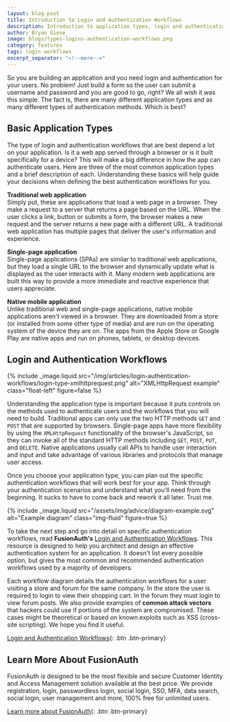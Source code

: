 ```yaml
---
layout: blog-post
title: Introduction to Login and Authentication Workflows
description: Introduction to application types, login and authentication workflows. Start here to learn how to architect and design an effective authentication system.
author: Bryan Giese
image: blogs/types-logins-authentication-workflows.png
category: features
tags: login workflows
excerpt_separator: "<!--more-->"
---
```


So you are building an application and you need login and authentication for your users. No problem! Just build a form so the user can submit a username and password and you are good to go, right? We all wish it was this simple. The fact is, there are many different application types and as many different types of authentication methods. Which is best?

<!--more-->

## Basic Application Types

The type of login and authentication workflows that are best depend a lot on your application. Is it a web app served through a browser or is it built specifically for a device? This will make a big difference in how the app can authenticate users. Here are three of the most common application types and a brief description of each. Understanding these basics will help guide your decisions when defining the best authentication workflows for you.

**Traditional web application**<br>
Simply put, these are applications that load a web page in a browser. They make a request to a server that returns a page based on the URL. When the user clicks a link, button or submits a form, the browser makes a new request and the server returns a new page with a different URL. A traditional web application has multiple pages that deliver the user's information and experience.

**Single-page application**<br>
Single-page applications (SPAs) are similar to traditional web applications, but they load a single URL to the browser and dynamically update what is displayed as the user interacts with it. Many modern web applications are built this way to provide a more immediate and reactive experience that users appreciate.

**Native mobile application**<br>
Unlike traditional web and single-page applications, native mobile applications aren't viewed in a browser. They are downloaded from a store (or installed from some other type of media) and are run on the operating system of the device they are on. The apps from the Apple Store or Google Play are native apps and run on phones, tablets, or desktop devices.

## Login and Authentication Workflows

{% include _image.liquid src="/img/articles/login-authentication-workflows/login-type-xmlhttprequest.png" alt="XMLHttpRequest example" class="float-left" figure=false %}

Understanding the application type is important because it puts controls on the methods used to authenticate users and the workflows that you will need to build. Traditional apps can only use the two HTTP methods `GET` and `POST` that are supported by browsers. Single-page apps have more flexibility by using the `XMLHttpRequest` functionality of the browser's JavaScript, so they can invoke all of the standard HTTP methods including `GET`, `POST`, `PUT`, and `DELETE`. Native applications usually call APIs to handle user interaction and input and take advantage of various libraries and protocols that manage user access.

Once you choose your application type, you can plan out the specific authentication workflows that will work best for your app. Think through your authentication scenarios and understand what you'll need from the beginning. It sucks to have to come back and rework it all later. Trust me.

{% include _image.liquid src="/assets/img/advice/diagram-example.svg" alt="Example diagram" class="img-fluid" figure=true %}

To take the next step and go into detail on specific authentication workflows, read **FusionAuth's** [Login and Authentication Workflows](/learn/expert-advice/authentication/login-authentication-workflows). This resource is designed to help you architect and design an effective authentication system for an application. It doesn't list every possible option, but gives the most common and recommended authentication workflows used by a majority of developers.

Each workflow diagram details the authentication workflows for a user visiting a store and forum for the same company. In the store the user is required to login to view their shopping cart. In the forum they must login to view forum posts. We also provide examples of **common attack vectors** that hackers could use if portions of the system are compromised. These cases might be theoretical or based on known exploits such as XSS (cross-site scripting). We hope you find it useful.

[Login and Authentication Workflows](/learn/expert-advice/authentication/login-authentication-workflows "Jump to Types of Logins and Authentication Workflows"){: .btn .btn-primary}

## Learn More About FusionAuth

FusionAuth is designed to be the most flexible and secure Customer Identity and Access Management solution available at the best price. We provide registration, login, passwordless login, social login, SSO, MFA, data search, social login, user management and more, 100% free for unlimited users.

[Learn more about FusionAuth](/ "FusionAuth Home"){: .btn .btn-primary}
